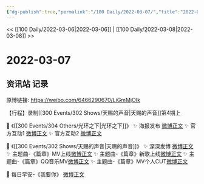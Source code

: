 ```yaml
---
{"dg-publish":true,"permalink":"/100 Daily/2022-03-07/","title":"2022-03-07","created":"2022-12-21T22:12:10.000+08:00","updated":"2023-04-11T14:46:34.000+08:00"}
---
```



<< [[100 Daily/2022-03-06\|2022-03-06]] | [[100 Daily/2022-03-08\|2022-03-08]] >>

# 2022-03-07

## 资讯站 记录

原博链接: https://weibo.com/6466290670/LiGmMjOIk

【行程】录制[[300 Events/302 Shows/天赐的声音\|天赐的声音]]第4期上

💫 《[[300 Events/304 Others/光环之下\|光环之下]]》
✨ 海报发布 [微博正文](https://m.weibo.cn/6466290670/4744340511134145)
✨ 官方互动1 [微博正文](https://m.weibo.cn/6466290670/4744401900012494)
✨ 官方互动2 [微博正文](https://m.weibo.cn/6466290670/4744413735814617)

💫 《[[300 Events/302 Shows/天赐的声音\|天赐的声音]]》
✨ 深深发博 [微博正文](https://m.weibo.cn/6466290670/4744356730767539)
✨ 主题曲-《篇章》MV上线[微博正文](https://m.weibo.cn/6466290670/4744333041863580)
✨ 主题曲-《篇章》新歌上线[微博正文](https://m.weibo.cn/6466290670/4744452398648248)
✨ 主题曲-《篇章》QQ音乐MV[微博正文](https://m.weibo.cn/6466290670/4744453489428220)
✨ 主题曲-《篇章》MV个人CUT[微博正文](https://m.weibo.cn/6466290670/4744404704956651)

💫 每日早安-《我要你》 [微博正文](https://m.weibo.cn/6466290670/4744302419510967)
